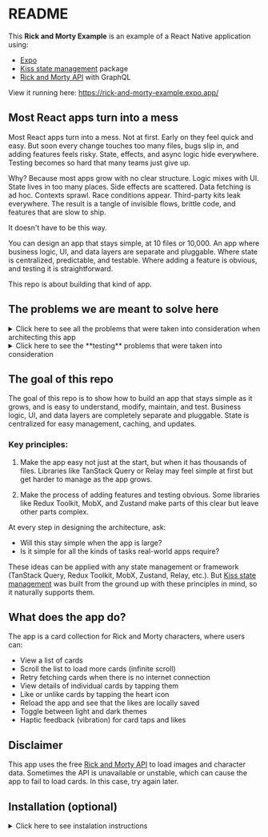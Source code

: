 # README

This **Rick and Morty Example** is an example of a React Native application using:

* [Expo](https://expo.dev)
* [Kiss state management](https://kissforreact.org) package
* [Rick and Morty API](https://rickandmortyapi.com/) with GraphQL

View it running here: https://rick-and-morty-example.expo.app/

## Most React apps turn into a mess

Most React apps turn into a mess. Not at first. Early on they feel quick and easy. But soon every change touches too
many files, bugs slip in, and adding features feels risky. State, effects, and async logic hide everywhere. Testing
becomes so hard that many teams just give up.

Why? Because most apps grow with no clear structure. Logic mixes with UI. State lives in too many places. Side effects
are scattered. Data fetching is ad hoc. Contexts sprawl. Race conditions appear. Third-party kits leak everywhere. The
result is a tangle of invisible flows, brittle code, and features that are slow to ship.

It doesn't have to be this way.

You can design an app that stays simple, at 10 files or 10,000. An app where business logic, UI, and data layers are
separate and pluggable. Where state is centralized, predictable, and testable. Where adding a feature is obvious, and
testing it is straightforward.

This repo is about building that kind of app.

## The problems we are meant to solve here

<details>
<summary>Click here to see all the problems that were taken into consideration when architecting this app</summary>

> Fuzzy architecture. No clear modules or layers. Everything imports everything. Too much global state. Separating local
> state from server state. Prop drilling. Data passed through long chains of components, so small changes ripple.
> Overuse of context. Contexts as mutable stores make flows hidden and hard to track. Hidden side effects. Business
> logic lives in useEffect and event handlers instead of pure functions. Wrong effect deps. Missing or extra
> dependencies cause stale data, loops, or random bugs.
> Complex custom hooks. Hooks that fetch, mutate, cache, and navigate at once are hard to reason about.
> Async race conditions. Stale responses overwrite fresh state. Mixed concerns. UI, data fetching, and
> business rules sit in the same component. Re-render storms, where wide contexts or unstable props trigger whole app
> updates. Memo misuse. useMemo and useCallback used blindly, hiding real problems and adding noise.
> Ad hoc data fetching.
> Every screen fetches the same data in its own way, with no cache policy. Feature flags everywhere. Flags change flows
> at runtime and multiply code paths to test. Copy/paste patterns. Similar code forks over time and drifts out of sync.
> Weak typing or no typing. Any shaped objects and dynamic props hide contract breaks. Overly clever patterns. HOCs,
> render props, or meta abstractions stack up and confuse the flow. Styling sprawl, with many styling systems in one
> app, theme drift, and style props passed through deep trees. Routing and navigation glue. Guard logic, deep links, and
> params handled in many places. Error handling as an afterthought. Failures are swallowed or handled per screen, not
> once at the edge. Modules that manage their own state make tests and reuse hard. Heavy third party kits. Poor
> boundaries for IO. Direct calls to fetch, localStorage, AsyncStorage, or native APIs inside components.

</details>

<details>
<summary>Click here to see the **testing** problems that were taken into consideration</summary>

> Logic tied to React. Most rules live inside components or effects, not in pure functions you can import and test.
> Tight coupling. Components reach into global singletons or contexts, so you need the whole app to render one test.
> Side effects on mount. Network calls, timers, and subscriptions start as soon as a component renders.
> No seams for mocking.
> Fetch, storage, and native APIs are used directly instead of through thin adapters. Non-deterministic flows. Races,
> random IDs, and clock-based logic make tests flaky. Over deep trees. To test one branch, you must render a large tree
> with many providers and routers. Poor test hooks. No stable data, and dynamic labels make queries fragile.

</details>

## The goal of this repo

The goal of this repo is to show how to build an app that stays simple as it grows, and is easy to understand, modify,
maintain, and test. Business logic, UI, and data layers are completely separate and pluggable. State is centralized for
easy management, caching, and updates.

### Key principles:

1. Make the app easy not just at the start, but when it has thousands of files. Libraries like TanStack Query or Relay
   may feel simple at first but get harder to manage as the app grows.

2. Make the process of adding features and testing obvious. Some libraries like Redux Toolkit, MobX, and Zustand make
   parts of this clear but leave other parts complex.

At every step in designing the architecture, ask:

* Will this stay simple when the app is large?
* Is it simple for all the kinds of tasks real-world apps require?

These ideas can be applied with any state management or framework (TanStack Query, Redux Toolkit, MobX, Zustand, Relay,
etc.). But [Kiss state management](https://kissforreact.org) was built from the ground up with these principles in mind,
so it naturally supports them.

## What does the app do?

The app is a card collection for Rick and Morty characters, where users can:

* View a list of cards
* Scroll the list to load more cards (infinite scroll)
* Retry fetching cards when there is no internet connection
* View details of individual cards by tapping them
* Like or unlike cards by tapping the heart icon
* Reload the app and see that the likes are locally saved
* Toggle between light and dark themes
* Haptic feedback (vibration) for card taps and likes

## Disclaimer

This app uses the free [Rick and Morty API](https://rickandmortyapi.com/) to load images and character data. Sometimes
the API is unavailable or unstable, which can cause the app to fail to load cards. In this case, try again later.

## Installation (optional)

<details>
<summary>Click here to see instalation instructions</summary>

The app can be viewed running [here](https://rick-and-morty-example.expo.app/), but if you want to run it yourself,
follow these steps:

1. Install dependencies

   ```bash
   npm install
   ```

   Note: If you encounter dependency issues, that's common with React Native projects and Expo apps when there are minor
   version mismatches between peer dependencies. In this case, try:

   ```bash
   npm install --legacy-peer-deps
   ```

2. Start the app locally (in your local machine)

   ```bash
   npx expo start
   ```

   You'll see a QR code in the output.

3. Android: Install the **Expo Go** app on your phone. It's available on the Play Store. Open the app and click "Scan QR
   Code" to scan the QR code.

4. iOS: Install the **Expo Go** app on your phone. It's available on the App Store. Then, open your device camera and
   tap the link that appears.

5. Alternatively, you can run the app in an Android emulator or iOS simulator, or create a development build. More
   information:

    * [Expo Go](https://expo.dev/go)
    * [Android emulator](https://docs.expo.dev/workflow/android-studio-emulator/)
    * [iOS simulator](https://docs.expo.dev/workflow/ios-simulator/)
    * [development build](https://docs.expo.dev/develop/development-builds/introduction/)

6. Alternatively, you can run the app locally for the web only, with:

   ```bash
   npx expo start --web
   ```     

Note: _During development, when you edit the app files, it should reload automatically, both in the Expo Go app or web
browser. Under WSL (Windows Subsystem for Linux), the auto-reload may not work. If that happens, start the web
server (`npx expo start`) in the regular Windows terminal instead of WSL._

### Publishing the app to the web

The app uses React Native for web (RNW), which is a set of component libraries such as `<View>`, and `<Text>`, that wrap
react-dom primitives such as `<div>`, `<p>`, and `<img>`. This means this app can run both on mobile devices and in a
web browser._

You can see the app running [here](https://rick-and-morty-example.expo.app/).
This deployment was done with Expo's free EAS hosting service, following these steps:

1. Create an Expo account at https://expo.dev/signup
2. In the terminal: `npm install --global eas-cli`
3. In the terminal: `eas login` and use your Expo account username and password
4. In the terminal: `npx expo export --platform web`
5. In the terminal: `eas deploy`
6. Agree to connect an EAS project (if you haven't done so yet)
7. Choose a preview subdomain name (in our case, `rick-and-morty-example` was chosen)
8. Test the deployment by opening the provided preview URL
9. If everything looks good, you can publish the app with `eas deploy --prod`
10. The app will be available at: https://rick-and-morty-example.expo.app

If you change the app and want to publish a new version, run:

1. In the terminal: `npx expo export --platform web`
2. In the terminal: `eas deploy` or `eas deploy --prod`
3. Go to https://rick-and-morty-example.expo.app and reload.

Note, the app is published as a single-page application (SPA), as set by the `app.json` file:

```json
{
  "expo": {
    "web": {
      "output": "single"
    }
  }
}
```

For more information, see: https://docs.expo.dev/eas/hosting/get-started

### Initial template

The app was initially created with [`create-expo-app`](https://www.npmjs.com/package/create-expo-app),
which sets up the basic template of a Expo app with TypeScript support. The following line was then added
to the `package.json` file:

```json
{
  "dependencies": {
    "kiss-for-react": "^1.0.3"
  }
}
```

<details>

&nbsp;

# The App Architecture

The app uses the [Kiss state management](https://kissforreact.org) package to manage the app state and actions. Kiss is
a complete but easy-to-use state management library for React and React Native that provides a simple way to manage
application state with immutable objects and actions, similar to Redux, but much easier to use.

## The information flow

Here are the layers and how information flows in the app:

![App Architecture](Scheme.jpg)

1. When the app opens, React renders the UI. The UI asks the **"store"** for the pieces of **"state"** it needs to
   render.

2. The store sends the requested state to the UI synchronously. The UI renders using that data.

3. Whenever the user interacts with the UI, it dispatches **"actions"**, which represent desired changes in the app
   state. Dispatching an action is the only way to change the state.

4. While the action is running, it notifies the UI so the UI can show a progress indicator.

5. The running action has access to the action parameters, the full app state, and any information loaded from external
   services. Loading data from the server is done through a pattern called DAO (Data Access Object).

6. The DAO talks to external services over HTTP. It can call REST endpoints or send GraphQL queries, but those details
   are hidden inside the DAO.

7. Inside the DAO, the external service replies. The DAO parses and maps the response into app state models that the
   app can use directly.

8. The DAO returns the result to the action.

9. The action completes by producing a new, modified app state. This becomes the new app state.

10. All parts of the UI that depend on the modified state rebuild automatically, showing the updated data.

### In more detail

Since the above explanation may feel a bit abstract, let's review it again in more detail and concrete code examples:

![App Architecture](Scheme.jpg)

1. When the app opens, React renders the UI. The UI is made of React components that use selectors
   (`useSelect` hook) to ask the **store** for the parts of the **state** they need to render.
   Example: the `isCardLiked` selector tells the app if a card with a given id is liked or not:
   ```typescript
   const isLiked = useSelect((state: State) => state.likedCards.isCardLiked(id));
   ```   
   This selector is in `app/card/[id]/index.tsx`.

2. When prompted by a selector, the store sends the requested state to the UI synchronously. Components render using
   that state. For example, the component may use the `isLiked` boolean to render the heart icon as a gray outline or
   solid red.

3. Suppose the user interacts with the UI in a way that requires new data from the server. Components then dispatch
   actions (`useDispatch` hook) that are named to reflect the desired change in state. Dispatching an action is the only
   way to change state.
   Example: the `FetchCards` action (in `app/business/actions/fetch-cards-action.ts`) can be dispatched in three cases:
    * Automatically when the main app component mounts (`app/index.tsx`), to load the initial cards.
    * For pagination, when the user scrolls to the end of the list (`app/index.tsx`).
    * By the Retry Button (`app/components/ParallaxScrollView.tsx`). Example:
   ```tsx
   <Button
     title="Retry"
     onPress={() => dispatch(new FetchCards())}
   />
   ```

4. The UI can ask to be notified when an action is running, by using the `useIsWaiting` hook. It can then show a
   progress indicator. Example, the `isLoading` selector in `app/index.tsx`:
   ```typescript
   const isLoading = useIsWaiting(FetchCards);    
   ``` 

5. A running action can use three types of information:
    * Parameters passed from the UI (in the `dispatch` call itself).
    * The entire app state, which is directly accessible in the action as `this.state`.
    * Data loaded from the server, local device, or third-party services.
      The recommended way to load server data is through a DAO (Data Access Object). A DAO contains all the logic for
      REST or GraphQL calls, hiding those details from the app. It exposes a clean interface to the business layer.
      Example from the `FetchCards` action (`app/business/actions/fetch-cards-action.ts`):
   ```typescript
   const { cards, totalCount, totalPages } = await DAO.loadCards({ page: nextPage });
   ``` 

6. The DAO talks to external services over HTTP. It can use REST or GraphQL, but the app only sees the DAO contract:
   ```typescript
   export abstract class Dao {
     abstract loadCards({ page }: { page: number }): Promise<{ cards: CardList, totalCount: number, totalPages: number }>;
   }
   ```

7. Inside the DAO, the external service replies. The DAO parses and maps the response into app state models that the app
   can use directly. For example, the implementation fetches data from the Rick and Morty API using GraphQL, in
   `business/dao/real-dao.ts`.

8. The DAO returns the result to the action.

9. The action completes by returning a new, modified app state. This becomes the new app state.

10. All parts of the UI that use the modified state rebuild automatically, showing the updated data.

### Separation of concerns

Finally, let's see the diagram again, but this time use it to find out why this architecture makes it easy for both
humans and AI to understand and modify the app:

![App Architecture](Scheme.jpg)

* **To the right of the diagram you can see the UI Layer.**
  It doesn't need to know about any business rules, about the server, the device, or 3rd-party services.
  It is completely isolated from those. All it can do is:
    - Arrow 1: Request parts of the state
    - Arrow 2: Receive the requested parts of the state
    - Arrow 3: Dispatch actions
    - Arrow 4: Get informed about actions that are running or that failed
    - Arrow 10: Get notified of state changes, so that it rebuilds

* **In the middle of the diagram you can see the BUSINESS Layer.**
  It doesn't need to know about how the UI is build, about the server, the device, or 3rd-party
  services. It is completely isolated from those. All it can do is:
    - Arrow 1: Receive requests from the UI, to send it parts of the state
    - Arrow 2: Respond with the requested parts of the state
    - Arrow 3: Run dispatched actions
    - Arrow 4: Inform the UI about actions that are running or that failed
    - Arrows 5 and 8: Ask and receive data from the DAO (load from server, device, or 3rd-party services)
    - Arrow 9: Create a new, modified copy of the state, which becomes the new app state
    - Arrow 10: Notify the UI that the state changed (automatically)

* **To the left of the diagram you can see the DATA Layer.**
  It doesn't need to know about how the UI is build, and it doesn't need to know about business rules.
  It is completely isolated from those. All it can do is:
    - Arrows 5 and 8: Receive a data request and reply to it
    - Arrows 6 and 7: Contact the server and load from it

## The directories

The app has the following directory structure:

* State management in `business/state` with immutable state
* Kiss actions in `business/actions`
* GraphQL encapsulated in DAO (Data Access Object) in `business/dao`
* UI components in `components`
* Custom hooks in `hooks`
* App screens in `app` using Expo Router's file-based routing
* Tests and mocks in the `__tests__` and `__mocks__` directories

## The State

In `state.js` the app state is defined as an immutable object of type `State`, which includes:

```typescript
cardList: CardList; // List of cards of type `Card`
selectedCardId: string | null; // Card we selected to view details
totalCount: number; // Total number of cards
totalPages: number; // Total number of pages of 20 cards each
likedCards: LikedCards; // List of liked card IDs  
colorScheme: 'light' | 'dark' | null;
```

The `State` object knows how to modify itself. We call its methods to generate modified copies of the state. We don't
need to access its internal details directly to make modifications. By calling its methods, we obtain a new state object
reflecting the desired changes. This approach simplifies modifying, reasoning about, and testing the state.

Note that `cardList` and `likedCards`, part of the State, are also immutable objects with their own modification
methods. This creates a recursive pattern, where each object knows how to modify itself, allowing us to easily generate
updated copies of the entire state.

## Actions

In Kiss, the so-called **actions** are dispatched to modify the state. These actions have access to the entire app state
as an immutable snapshot. Each action includes a `reduce` method, which returns a new, modified copy of the state. This
modified copy then becomes the new app state.

This approach centralizes the state management logic, making it easier to reason about state changes. For example, here
is the action to toggle the like status of a card:

```typescript
export class ToggleLike extends Action {

  // Card ID to toggle
  constructor(public cardId: string) { super(); }

  reduce() {
    // Toggle the card in likedCards
    let newLikedCards
      = this.state.likedCards.toggleCard(this.cardId);

    // Return a new state with updated liked cards
    return this.state.withLikedCards(newLikedCards);
  }
}
```

Let's look at a more complex action:

### Fetching cards

Cards are fetched by dispatching the `FetchCards` action. The initial part of its code looks like this:

```typescript
export class FetchCards extends Action {

  nonReentrant = true;
  retry = {on: true}
  checkInternet = {dialog: true}
```

This configuration specifies:

* `nonReentrant = true;` prevents multiple fetches from happening simultaneously.

* `retry = { on: true }` means the action will retry a few times if it fails, helpful for temporary network issues.

* `checkInternet = { dialog: true }` ensures the app checks internet connectivity before executing the fetch. If there
  is no connection, it gracefully handles airplane mode by showing a dialog to the user with the message:
  `"There is no Internet. Please verify your connection"`.

Next is the reducer logic:

```typescript
let nextPage = this.state.nextPage();
if (nextPage == null) return null;        
```

The `nextPage` method determines whether more pages need to be loaded. If no more pages are available, returning `null`
ends the action early and cancels the fetch.

```typescript
const {cards, totalCount, totalPages}
  = await DAO.loadCards({page: nextPage});
```

We now fetch the cards with the `DAO.loadCards()` method.

The DAO (Data Access Object) encapsulates server communication, isolating this logic from the rest of the app. In other
words, the rest of the app doesn't know or care about how information is loaded. Currently, the DAO uses GraphQL, but it
could use REST or another method without affecting the rest of the application.

This also means the DAO can be simulated during both development and in tests, so we can develop and test the app
without needing to connect to the server. This is actually being done in this app, as we'll see later.

Finally, the reducer finishes by updating the state:

```typescript
// Add the newly fetched cards to the existing list.
let allCards = this.state.cardList.addCards(cards);

// Return updated state with the new card list and updated totals.
return (state: State) =>
  this.state.copy({
    cardList: allCards,
    totalCount: totalCount,
    totalPages: totalPages
  });        
```

## Checking Internet Connection

The `FetchCards` action checks if the device is connected to the internet before running. If there is no connection, it
displays a dialog with the message "There is no Internet. Please verify your connection." Additionally, a "Retry" button
appears at the end of the card list, allowing the user to retry fetching cards when back online.

This is implemented by setting the `checkInternet = { dialog: true }` property on the action. To avoid showing the
dialog, set `checkInternet = { dialog: false }` instead. In this case, the "Retry" button will still appear, but no
dialog will be shown.

Other actions that require checking internet connectivity can similarly use the `checkInternet` property. This
centralizes internet connectivity logic in one place.

### How is it implemented?

The `before()` method of the default Kiss `Action` class (defined in file `action.ts`) runs before each action. It
checks if the action includes the `checkInternet` property and uses the `NetInfo` library to verify connectivity. If no
internet is available, it throws a `UserException` (optionally showing a dialog), which prevents the reducer from
executing and avoids unnecessary network requests.

Note: `UserException` is provided by Kiss, and the app was set up to automatically show a dialog with an error message
when this exception is thrown.

```typescript
export const userExceptionDialog: ShowUserException =
  (exception, count, next) => {
    // Use browser's alert on web, and React Native's Alert on mobile.
  ...
  };

const store = createStore<State>({
  initialState: State.initialState,
  showUserException: userExceptionDialog,
});
```

Since DAO methods (that load information with GraphQL) are always called within actions, DAOs can also simply throw a
`UserException` to show error dialogs to the user.

### Retry button

The `FetchCards` action might fail due to various reasons such as no internet connection, network errors, or server
errors.

In the scroll-view component that contains the cards, we check if the `FetchCards` action failed by using:

```typescript
const isFetchCardsFailed = useIsFailed(FetchCards);
```

If `isFetchCardsFailed` is true, we display a "Retry" button at the end of the card list. Pressing this button simply
dispatches the `FetchCards` action again, automatically removing the "Retry" button and checking internet connectivity
again.

## DAO

The DAO (Data Access Object) is a pattern that encapsulates all the code that loads information from the server. It is
implemented in the `business/dao` directory, and is used to load the cards from the server.

GraphQL isn't used anywhere else in the app. The app must ask the DAO to load or save data.

**IMPORTANT:** The DAO methods return immutable objects that are already in their ideal format for being used by the
app. The DAO never "leaks" the JSON format of the GraphQL. This uncouples the app from the GraphQL implementation, and
allows the server API to evolve independently and with minimal impact on the app.

### Simulating the DAO

Since the DAO completely encapsulates server communications, it can be **simulated** during development, and also when
running tests. This allows us to develop and test the app without real server connectivity.

To see how this may help during development, open file `app/_layout.tsx` and uncomment the following line:

```typescript
setDao(new SimulatedDao());
```

This replaces the real DAO with a simulated one providing fake data. The app will then have only 25 fake cards in 2
pages.

This is very helpful for development, as it allows us to create app features that need information that's not yet
available in the server API. This uncouples the app development from the server development.

Additionally, file `fetch-cards-action.test.ts`, which tests the `FetchCards` action, uses the simulated DAO to test the
action without needing to connect to the server. By changing a flag, tests can also run against the real DAO when
available.

## Card list

When the UI detects the user has scrolled to the end of the card list, it dispatches the `FetchCards` action again,
implementing infinite scrolling.

We use Kiss's hooks:

* `const isLoading = useIsWaiting(FetchCards);` to show a "Loading Cards..." message when cards are being fetched.

* `const isFetchCardsFailed = useIsFailed(FetchCards);` to show a "Retry" button if the fetch fails.

As you can see, we get all this functionality of the card list almost for free, with very little code, just by using the
state management system itself to monitor that the action is running or has failed.

## Saving likes

Likes are saved locally on the device. When reloading the app, liked cards remain liked. This functionality leverages
Kiss's "persistor" feature, which saves the required parts of the state:

```typescript
async persistDifference(_lastPersistedState: State | null, newState: State) {

  // Get liked cards from the new state
  let likedCards = newState.likedCards;

  // Serialize likedCards to a string
  const serialized = JSON.stringify(likedCards.ids);

  // Save the serialized string to AsyncStorage
  await AsyncStorage.setItem('state', serialized);
}
```

On app startup, liked cards are read automatically:

```typescript
async readState(): Promise < State | null > {

  // Read serialized JSON string
  let serialized = await AsyncStorage.getItem('state');
  if (serialized === null) return null;
    
  // Deserialize JSON to a list of integers.
  let likedCardIds = JSON.parse(serialized);
    
  // Create a new LikedCards instance with the card IDs
  let likedCards = new LikedCards(likedCardIds);
    
  // Return a new state with the liked cards
  return State.initialState.copy({likedCards: likedCards});
}
```

## Testing

Run the tests with:

```bash
npm run test
```

Alternatively, install the Jest extension for VSCode (by Orta) and run the tests by clicking the "Play" icon in the test
files. View results in the "TEST RESULTS" tab in the bottom panel of VSCode.

By keeping the UI layer as thin as possible and keeping all the business logic in the business logic layer, the app
becomes easy to test. Most variations can be tested at the business logic layer, and only basic UI rendering needs to be
tested at the UI layer.

### How to test state objects

State objects are immutable and have their own methods to modify themselves. These methods are "pure," meaning they
don't produce side effects. This makes them extremely easy to test: We can simply create a new object with modified
values by calling these methods, and then compare the result to the expected object. For an example, see file
`state-next-page.test.ts`.

### How to test actions

Tests for Kiss actions generally follow this pattern:

1. Set up the store with an initial state
2. Dispatch one or more actions
3. Wait for the actions to complete
4. Verify the new state

Check files like `fetch-cards-action.test.ts` for examples of tests following this pattern.

I also like to use the BDD (Behavior-Driven Development) format for test descriptions. This means structuring test
descriptions to clearly outline the initial context, the action performed, and the expected outcome. This makes it
easier to understand what the test is doing and why. The BDD pattern looks like this:

```text
Given [initial context/state].
When [action is performed].
And [additional context if needed].
But [exception to the rule if needed].
Then [expected outcome].
```

## Directory structure

I like using a clean architecture pattern, dividing the app into layers. The UI layer (React components) is separated
from the business logic layer (Kiss state and actions), which is separated from the data access layer (the DAO).

The current directory structure fits this simple example app well. For a more complex real-world app, I usually prefer
organizing files by feature rather than by type. This means all files related to a specific feature are kept in the same
directory instead of separated by type. Today, with advanced IDEs like VSCode or IntelliJ, directory structure isn't as
important as before, since navigation is often automated. Still, maintaining a clear directory structure helps
developers better understand the app by keeping all related files together.

## My Architecture and State Management philosophy

This app needs surprisingly few lines of code to implement complex features like infinite scroll, loading information,
retrying failed actions, displaying loading spinners and error indicators, and persisting state. Additionally, the code
implementing these features is very easy to read, understand, and modify.

The essence of great software design often boils down to two fundamental principles: making things easy and keeping
things simple. At first glance, "easy" and "simple" might appear similar, but there'ss a crucial distinction.

When something is **easy**, it often means minimal code is required to accomplish complex tasks. Frameworks and
libraries can offer powerful abstractions that make difficult operations straightforward. Consider Expo's routing
mechanism used in this example app: It's remarkably easy to use, and takes very little code to implement because Expo
makes numerous assumptions and configurations behind the scenes. This easiness can feel like magic to developers. But
this magic has a downside: because the underlying mechanisms aren't always clear, understanding exactly how and why
things work can become challenging when issues arise or when customization is needed.

On the other hand, **simplicity** emphasizes clarity and transparency. A simple system is one whose workings and
intentions are immediately obvious to the developer. It doesn't hide too much behind abstractions. The design clearly
reveals the "why" and "how," making the code inherently self-explanatory and straightforward. Simple solutions feel
natural and intuitive rather than magical. Developers using simple solutions understand precisely what's happening under
the hood, making maintenance, debugging, and enhancements far easier.

Ideally, we should aim to blend both traits. In my own Kiss State Management package that I use in this app, I took
ideas from Redux, MobX, TanStack Query, Zustand and others, to make it easy, and also added some extra features to make
it simple, like the ability to handle async actions, persist the state, check if an action is dispatching (to show
spinners), has failed (to show error messages), automatic retries, and a lot more. However, it deliberately avoids
magical abstractions by clearly communicating its internal operations. This ensures that developers aren't left guessing
how things work.

## final notes

### More ideas

The following features were not implemented in this app but could be added in the future:

* **Using Mutations:** Implement a GraphQL mutation to allow users to "like" or "unlike" a card, persisting the state
  through the API. To do this, create a DAO method called `saveLikes` that uses a GraphQL mutation to save likes on the
  server. Then, call `await DAO.saveLikes()` from the `ToggleLike` action. This will allow the app to persist likes on
  the server rather than just on the local device. When the app starts, it can dispatch a `LoadLikes` action that uses
  the method `let likes = await DAO.loadLikes()` to load likes from the server. This ensures the app syncs likes between
  the device and the server.

* **Camera Handling (Images, QR Codes, etc.):** Integrate basic camera functionality so that users can capture a photo
  or scan a QR code.

* **UI tests:** Due to layer separation, the UI has very little logic requiring testing. However, it's still important
  to test key parts of the UI layer, not only the business logic layer. Testing UI components in React typically
  involves verifying that components render correctly with expected content and structure, respond properly to user
  interactions, and reflect the correct state of the app.

### In case of problems with Expo

If you encounter issues with Expo, try the following commands to clear the cache and fix dependencies:

Try:

```bash
npx expo start --clear
npx expo install --fix
npx expo-doctor 
```
